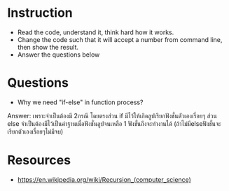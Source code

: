 ﻿# Instruction
* Read the code, understand it, think hard how it works.
* Change the code such that it will accept a number from command line, then show the result.
* Answer the questions below

# Questions
* Why we need "if-else" in function process?

Answer: เพราะจำเป็นต้องมี 2กรณี โดยตรงส่วน if มีไว้ให้เกิดลูปเรียกฟังชั่นตัวเองเรื่อยๆ ส่วน else  จำเป็นต้องมีไว้เป็นค่าฐานเมื่อฟังชั่นลูปจนเหลือ 1 ฟังชั่นถึงจะทำงานได้ (ถ้าไม่มีelseฟังชั่นจะเรียกตัวเองเรื่อยๆไม่มีจบ)


# Resources
* https://en.wikipedia.org/wiki/Recursion_(computer_science)
